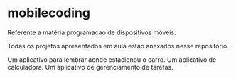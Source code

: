 # mobilecoding
Referente a matéria programacao de dispositivos móveis.


Todas os projetos apresentados em aula estão anexados nesse repositório.

Um aplicativo para lembrar aonde estacionou o carro.
Um aplicativo de calculadora.
Um aplicativo de gerenciamento de tarefas.


